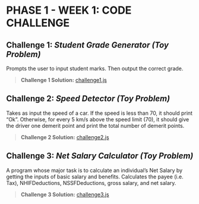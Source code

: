 # PHASE 1 - WEEK 1: CODE CHALLENGE 

## **Challenge 1**: *Student Grade Generator (Toy Problem)*

Prompts the user to input student marks. Then output the correct grade.


> **Challenge 1 Solution:** [challenge1.js](https://github.com/eugenemrg/phase-1-wk1-code-challenge/blob/main/challenge1.js)


## **Challenge 2**: *Speed Detector (Toy Problem)*

Takes as input the speed of a car. If the speed is less than 70, it should print “Ok”. Otherwise, for every 5 km/s above the speed limit (70), it should give the driver one demerit point and print the total number of demerit points.

> **Challenge 2 Solution:** [challenge2.js](https://github.com/eugenemrg/phase-1-wk1-code-challenge/blob/main/challenge1.js)


## **Challenge 3**: *Net Salary Calculator (Toy Problem)*

A program whose major task is to calculate an individual’s Net Salary by getting the inputs of basic salary and benefits. Calculates the payee (i.e. Tax), NHIFDeductions, NSSFDeductions, gross salary, and net salary. 

> **Challenge 3 Solution:** [challenge3.js](https://github.com/eugenemrg/phase-1-wk1-code-challenge/blob/main/challenge1.js)
